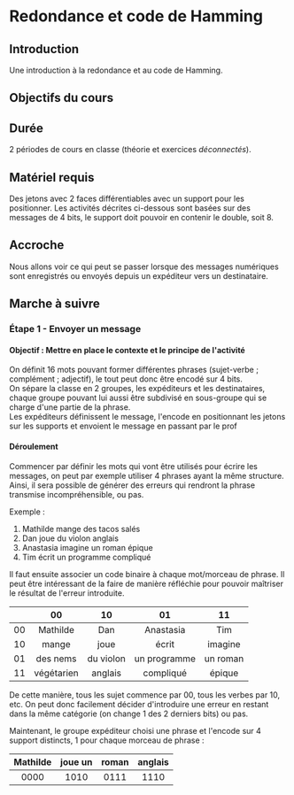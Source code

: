 # Redondance et code de Hamming

## Introduction

Une introduction à la redondance et au code de Hamming.

## Objectifs du cours


## Durée

2 périodes de cours en classe (théorie et exercices *déconnectés*).

## Matériel requis

Des jetons avec 2 faces différentiables avec un support pour les positionner.
Les activités décrites ci-dessous sont basées sur des messages de 4 bits, le support doit pouvoir en contenir le double, soit 8.

## Accroche

Nous allons voir ce qui peut se passer lorsque des messages numériques sont enregistrés ou envoyés depuis un expéditeur vers un destinataire.

## Marche à suivre

### Étape 1 - Envoyer un message

#### Objectif : Mettre en place le contexte et le principe de l'activité

On définit 16 mots pouvant former différentes phrases (sujet-verbe ; complément ; adjectif), le tout peut donc être encodé sur 4 bits.  
On sépare la classe en 2 groupes, les expéditeurs et les destinataires, chaque groupe pouvant lui aussi être subdivisé en sous-groupe qui se charge d'une partie de la phrase.  
Les expéditeurs définissent le message, l'encode en positionnant les jetons sur les supports et envoient le message en passant par le prof


#### Déroulement

Commencer par définir les mots qui vont être utilisés pour écrire les messages, on peut par exemple utiliser 4 phrases ayant la même structure.
Ainsi, il sera possible de générer des erreurs qui rendront la phrase transmise incompréhensible, ou pas.

Exemple :
1. Mathilde mange des tacos salés
2. Dan joue du violon anglais
3. Anastasia imagine un roman épique
4. Tim écrit un programme compliqué

Il faut ensuite associer un code binaire à chaque mot/morceau de phrase. Il peut être intéressant de la faire de manière réfléchie pour pouvoir maîtriser le résultat de l'erreur introduite.

| |00 | 10 | 01 | 11 |
|:---| :--: | :--: | :--: | :--: |
| 00 | Mathilde | Dan | Anastasia | Tim |
| 10 | mange | joue | écrit | imagine |
| 01 | des nems | du violon | un programme | un roman |
| 11 | végétarien | anglais | compliqué | épique |

De cette manière, tous les sujet commence par 00, tous les verbes par 10, etc. On peut donc facilement décider d'introduire une erreur en restant dans la même catégorie (on change 1 des 2 derniers bits) ou pas.

Maintenant, le groupe expéditeur choisi une phrase et l'encode sur 4 support distincts, 1 pour chaque morceau de phrase :

|Mathilde | joue un | roman | anglais |
| :--: | :--: | :--: | :--: |
| 0000 | 1010 | 0111 | 1110 |